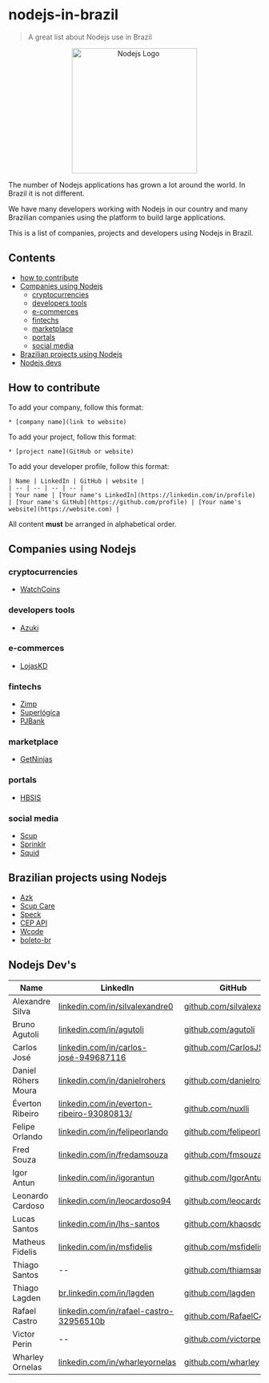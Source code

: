 # nodejs-in-brazil

> A great list about Nodejs use in Brazil

<p align="center">
  <img src="https://raw.githubusercontent.com/woliveiras/nodejs-in-brazil/master/assets/logo-hexagon.svg?sanitize=true" alt="Nodejs Logo" title="Nodejs Logo" width="250px">
</p>

The number of Nodejs applications has grown a lot around the world. In Brazil it is not different.

We have many developers working with Nodejs in our country and many Brazilian companies using the platform to build large applications.

This is a list of companies, projects and developers using Nodejs in Brazil.

## Contents

* [how to contribute](#how-to-contribute)
* [Companies using Nodejs](#companies-using-nodejs)
  * [cryptocurrencies](#cryptocurrencies)
  * [developers tools](#developers-tools)
  * [e-commerces](#e-commerces)
  * [fintechs](#fintechs)
  * [marketplace](#marketplace)
  * [portals](#portals)
  * [social media](#social-media)
* [Brazilian projects using Nodejs](#brazilian-projects-using-nodejs)
* [Nodejs devs](#nodejs-devs)

## How to contribute

To add your company, follow this format:

```
* [company name](link to website)
```

To add your project, follow this format:

```
* [project name](GitHub or website)
```

To add your developer profile, follow this format:

```
| Name | LinkedIn | GitHub | website |
| -- | -- | -- | -- |
| Your name | [Your name's LinkedIn](https://linkedin.com/in/profile) | [Your name's GitHub](https://github.com/profile) | [Your name's website](https://website.com) |
```

All content **must** be arranged in alphabetical order.

## Companies using Nodejs

### cryptocurrencies

* [WatchCoins](https://watchcoins.net)

### developers tools

* [Azuki](https://azukiapp.com)

### e-commerces

* [LojasKD](https://www.lojaskd.com.br/)

### fintechs

* [Zimp](https://zimp.me)
* [Superlógica](https://superlogica.com)
* [PJBank](https://pjbank.com.br)

### marketplace

* [GetNinjas](https://www.getninjas.com.br/)

### portals
* [HBSIS](https://hbsis.com.br/)
### social media

* [Scup](https://www.scup.com/pt/)
* [Sprinklr](https://www.sprinklr.com/pt-br/)
* [Squid](https://squidit.com.br)

## Brazilian projects using Nodejs

* [Azk](http://azk.io)
* [Scup Care](https://www.scup.com/en/)
* [Speck](https://github.com/scup/speck)
* [CEP API](https://github.com/lagden/cep-koa-api)
* [Wcode](https://github.com/fmsouza/wcode)
* [boleto-br](https://github.com/boleto-br)


## Nodejs Dev's

Name                  | LinkedIn                                                                                               | GitHub                                                                        | Website
--------------------- | ------------------------------------------------------------------------------------------------------ | ------------------------------------------------------------------------------| -------------------------------------------
| Alexandre Silva | [linkedin.com/in/silvalexandre0](https://www.linkedin.com/in/silvalexandre0) | [github.com/silvalexandre](https://github.com/silvalexandre) | [silvalexandre.com](http://silvalexandre.com) |
Bruno Agutoli         | [linkedin.com/in/agutoli](https://www.linkedin.com/in/agutoli/)                                        | [github.com/agutoli](https://github.com/agutoli)                              | --
Carlos José           | [linkedin.com/in/carlos-josé-949687116](https://www.linkedin.com/in/carlos-josé-949687116/)            | [github.com/CarlosJSL](https://github.com/CarlosJSL)                          | --
Daniel Röhers Moura   | [linkedin.com/in/danielrohers](https://linkedin.com/in/danielrohers)                                   | [github.com/danielrohers](https://github.com/danielrohers)                    | [danielrohers.com](https://danielrohers.com)
Éverton Ribeiro       | [linkedin.com/in/everton-ribeiro-93080813/](https://www.linkedin.com/in/everton-ribeiro-93080813/)     | [github.com/nuxlli](https://github.com/nuxlli)                                | --
Felipe Orlando        | [linkedin.com/in/felipeorlando](https://www.linkedin.com/in/felipeorlando/)                            | [github.com/felipeorlando](https://github.com/felipeorlando)                  | [felipeorlando.github.io](http://felipeorlando.github.io/)
Fred Souza            | [linkedin.com/in/fredamsouza](https://www.linkedin.com/in/fredamsouza/)                                | [github.com/fmsouza](https://github.com/fmsouza)                              | --
| Igor Antun | [linkedin.com/in/igorantun](https://www.linkedin.com/in/igorantun) | [github.com/IgorAntun](https://github.com/IgorAntun) | [igorantun.com](https://igorantun.com) 
Leonardo Cardoso      | [linkedin.com/in/leocardoso94](https://www.linkedin.com/in/leocardoso94/)                              | [github.com/leocardoso94](https://github.com/leocardoso94)                    | [leocardoso94](https://leocardoso94.github.io)
Lucas Santos       | [linkedin.com/in/lhs-santos](https://www.linkedin.com/in/lhs-santos/)       | [github.com/khaosdoctor](https://github.com/khaosdoctor)                              | [lsantos.me](http://lsantos.me)
Matheus Fidelis       | [linkedin.com/in/msfidelis](https://www.linkedin.com/in/msfidelis/)       | [github.com/msfidelis](https://github.com/msfidelis)                              | [Nanoshots](http://nanoshots.com.br)
Thiago Santos         | --                                                                                                     | [github.com/thiamsantos](https://github.com/thiamsantos)                      | --
Thiago Lagden         | [br.linkedin.com/in/lagden](https://br.linkedin.com/in/lagden)                                         | [github.com/lagden](https://github.com/lagden)                                | [lagden.in](http://lagden.in)
Rafael Castro      | [linkedin.com/in/rafael-castro-32956510b](https://www.linkedin.com/in/rafael-castro-32956510b/)       | [github.com/RafaelC457ro](https://github.com/RafaelC457ro)                              | 
Victor Perin          | --                                                                                                     | [github.com/victorperin](https://github.com/victorperin)                      | [victorperin.ninja](http://victorperin.ninja)
Wharley Ornelas       | [linkedin.com/in/wharleyornelas](https://www.linkedin.com/in/wharley-ornelas-da-rocha-65420932/)       | [github.com/wharley](https://github.com/wharley)                              | [wharleyornelas](http://wharleyornelas.com)
